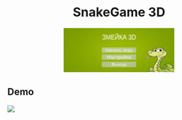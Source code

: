<div align="center">
<h1 align="center">SnakeGame 3D</h1>
<img src="logosnake.png" width="250px" height="100px" >
</div>

## Demo 

![](https://github.com/twers1/my-second-game/demo.gif)

